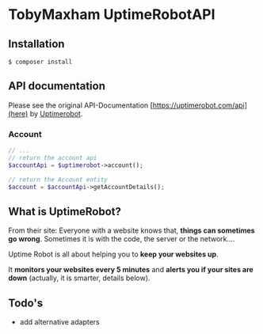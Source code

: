 # TobyMaxham UptimeRobotAPI

## Installation

```
$ composer install
```

## API documentation

Please see the original API-Documentation [https://uptimerobot.com/api](here) by [Uptimerobot](https://uptimerobot.com).

### Account
```php
// ...
// return the account api
$accountApi = $uptimerobot->account();

// return the Account entity
$account = $accountApi->getAccountDetails();

```


## What is UptimeRobot?
From their site: Everyone with a website knows that, **things can sometimes go wrong**. Sometimes it is with the code, the server or the network....

Uptime Robot is all about helping you to **keep your websites up**.

It **monitors your websites every 5 minutes** and **alerts you if your sites are down** (actually, it is smarter, details below).

## Todo's
- add alternative adapters



